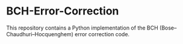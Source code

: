 # BCH-Error-Correction
This repository contains a Python implementation of the BCH (Bose–Chaudhuri–Hocquenghem) error correction code.
